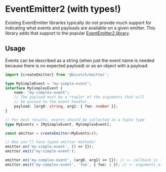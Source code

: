 # EventEmitter2 (with types!)

Existing EventEmitter libraries typically do not provide much support for indicating what events and payloads are available on a given emitter. This library adds that support to the popular [EventEmitter2 library](https://www.npmjs.com/package/eventemitter2).

## Usage

Events can be described as a string (when just the event name is needed because there is no expected payload) or as an object with a payload:

```typescript
import {createEmitter} from '@bscotch/emitter';

type MySimpleEvent = "my-simple-event";
interface MyComplexEvent {
    name: "my-complex-event";
    // The payload must be a *tuple* of the arguments that will
    // be passed to the event handler.
    payload: [arg0: string, arg1: { foo: number }];
}

// For best results, events should be collected in a tuple type
type MyEvents = [MySimpleEvent, MyComplexEvent];

const emitter = createEmitter<MyEvents>();

// Now you'll have typed emitter methods!
emitter.on('my-simple-event', () => {});
emitter.emit('my-simple-event');

emitter.on('my-complex-event', (arg0, arg1) => {}); // <- callback is typed!
emitter.emit('my-complex-event', 'foo', { foo: 1 }); // <- arguments are typed!
```

